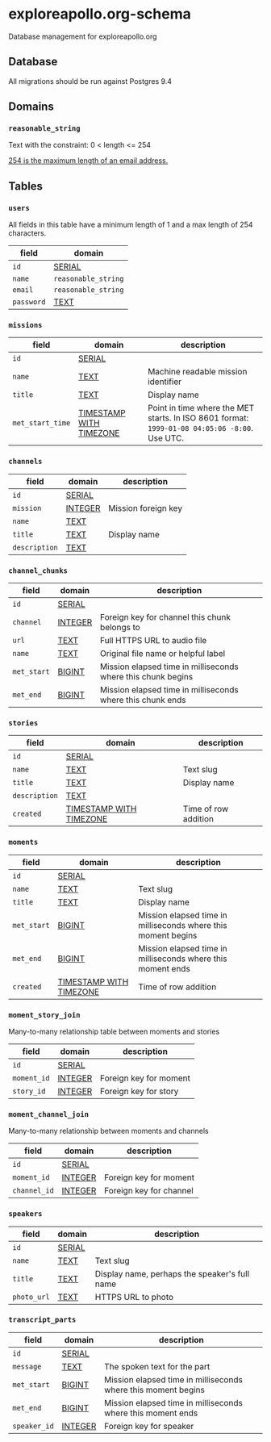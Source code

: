# exploreapollo.org-schema
Database management for exploreapollo.org

## Database

All migrations should be run against Postgres 9.4

## Domains

### `reasonable_string`

Text with the constraint: 0 < length <= 254

[254 is the maximum length of an email address.][email_max]

## Tables

### `users`

All fields in this table have a minimum length of 1 and a max length of 254 characters.

field | domain
--- | ---
`id` | [SERIAL][]
`name` | `reasonable_string`
`email` | `reasonable_string`
`password` | [TEXT][]

### `missions`

field | domain | description
--- | --- | ---
`id ` | [SERIAL][]
`name ` | [TEXT][] | Machine readable mission identifier
`title` | [TEXT][] | Display name
`met_start_time` | [TIMESTAMP WITH TIMEZONE][] | Point in time where the MET starts. In ISO 8601 format: `1999-01-08 04:05:06 -8:00`. Use UTC.

### `channels`

field | domain | description
--- | --- | ---
`id` | [SERIAL][]
`mission` | [INTEGER][] | Mission foreign key
`name` | [TEXT][]
`title` | [TEXT][] | Display name
`description` | [TEXT][]

### `channel_chunks`

field | domain | description
--- | --- | ---
`id` | [SERIAL][]
`channel` | [INTEGER][] | Foreign key for channel this chunk belongs to
`url` | [TEXT][] | Full HTTPS URL to audio file
`name` | [TEXT][] | Original file name or helpful label
`met_start` | [BIGINT][] | Mission elapsed time in milliseconds where this chunk begins
`met_end` | [BIGINT][] | Mission elapsed time in milliseconds where this chunk ends

### `stories`

field | domain | description
--- | --- | ---
`id` | [SERIAL][]
`name` | [TEXT][] | Text slug
`title` | [TEXT][] | Display name
`description` | [TEXT][]
`created` | [TIMESTAMP WITH TIMEZONE][] | Time of row addition

### `moments`

field | domain | description
--- | --- | ---
`id` | [SERIAL][]
`name` | [TEXT][] | Text slug
`title` | [TEXT][] | Display name
`met_start` | [BIGINT][] | Mission elapsed time in milliseconds where this moment begins
`met_end` | [BIGINT][] | Mission elapsed time in milliseconds where this moment ends
`created` | [TIMESTAMP WITH TIMEZONE][] | Time of row addition

### `moment_story_join`

Many-to-many relationship table between moments and stories

field | domain | description
--- | --- | ---
`id` | [SERIAL][]
`moment_id` | [INTEGER][] | Foreign key for moment
`story_id` | [INTEGER][] | Foreign key for story

### `moment_channel_join`

Many-to-many relationship between moments and channels

field | domain | description
--- | --- | ---
`id` | [SERIAL][]
`moment_id` | [INTEGER][] | Foreign key for moment
`channel_id` | [INTEGER][] | Foreign key for channel

### `speakers`

field | domain | description
--- | --- | ---
`id` | [SERIAL][]
`name` | [TEXT][] | Text slug
`title` | [TEXT][] | Display name, perhaps the speaker's full name
`photo_url` | [TEXT][] | HTTPS URL to photo

### `transcript_parts`

field | domain | description
--- | --- | ---
`id` | [SERIAL][]
`message` | [TEXT][] | The spoken text for the part
`met_start` | [BIGINT][] | Mission elapsed time in milliseconds where this moment begins
`met_end` | [BIGINT][] | Mission elapsed time in milliseconds where this moment ends
`speaker_id` | [INTEGER][] | Foreign key for speaker

[email_max]: http://www.rfc-editor.org/errata_search.php?rfc=3696&eid=1690
[TEXT]: http://www.postgresql.org/docs/9.4/static/datatype-character.html
[SERIAL]: http://www.postgresql.org/docs/9.4/static/datatype-numeric.html#DATATYPE-SERIAL
[INTEGER]: http://www.postgresql.org/docs/9.4/static/datatype-numeric.html#DATATYPE-INT
[BIGINT]: http://www.postgresql.org/docs/9.4/static/datatype-numeric.html#DATATYPE-INT
[TIMESTAMP]: http://www.postgresql.org/docs/9.4/static/datatype-datetime.html
[TIMESTAMP WITH TIMEZONE]: http://www.postgresql.org/docs/9.4/static/datatype-datetime.html
